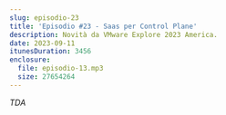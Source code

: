 ```yaml
---
slug: episodio-23
title: 'Episodio #23 - Saas per Control Plane'
description: Novità da VMware Explore 2023 America.
date: 2023-09-11
itunesDuration: 3456
enclosure:
  file: episodio-13.mp3
  size: 27654264
---
```


_TDA_
